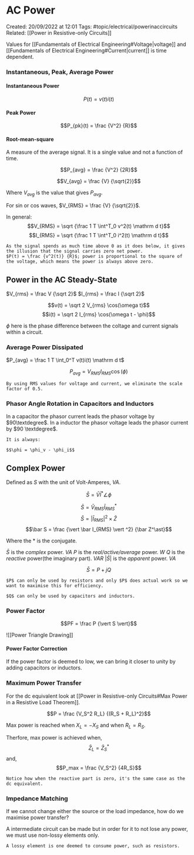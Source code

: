 # AC Power
Created: 20/09/2022 at 12:01
Tags: #topic/electrical/powerinaccircuits 
Related: [[Power in Resistive-only Circuits]]

Values for [[Fundamentals of Electrical Engineering#Voltage|voltage]] and [[Fundamentals of Electrical Engineering#Current|current]] is time dependent.

### Instantaneous, Peak, Average Power
#### Instantaneous Power
$$P(t) = v(t)i(t)$$

#### Peak Power
$$P_{pk}(t) = \frac {V^2} {R}$$

#### Root-mean-square
A measure of the average signal.
It is a single value and not a function of time.

$$P_{avg} = \frac {V^2} {2R}$$

$$V_{avg} = \frac {V} {\sqrt{2}}$$

Where $V_{avg}$ is the value that gives $P_{avg}$.

For sin or cos waves, $V_{RMS} = \frac {V} {\sqrt{2}}$.

In general:
$$V_{RMS} = \sqrt {\frac 1 T \int^T_0 v^2(t) \mathrm d t}$$
$$I_{RMS} = \sqrt {\frac 1 T \int^T_0 i^2(t) \mathrm d t}$$

```ad-warning
As the signal spends as much time above 0 as it does below, it gives the illusion that the signal carries zero net power.
$P(t) = \frac {v^2(t)} {R}$; power is proportional to the square of the voltage, which means the power is always above zero.
```
## Power in the AC Steady-State
$V_{rms} = \frac V {\sqrt 2}$
$I_{rms} = \frac I {\sqrt 2}$

$$v(t) = \sqrt 2 V_{rms} \cos(\omega t)$$
$$i(t) = \sqrt 2 I_{rms} \cos(\omega t - \phi)$$

$\phi$ here is the phase difference between the coltage and current signals within a circuit.

### Average Power Dissipated
$P_{avg} = \frac 1 T \int_0^T v(t)i(t) \mathrm d t$

$$ P_{avg} = V_{RMS}I_{RMS} \cos(\phi)$$

```ad-info
By using RMS values for voltage and current, we eliminate the scale factor of 0.5.
```

### Phasor Angle Rotation in Capacitors and Inductors
In a capacitor the phasor current leads the phasor voltage by $90\textdegree$.
In a inductor the phasor voltage leads the phasor current by $90 \textdegree$.

```ad-warning
It is always:

$$\phi = \phi_v - \phi_i$$
```

## Complex Power
Defined as $S$ with the unit of Volt-Amperes, $VA$.

$$\bar S = \bar V \bar I^\ast \angle \phi$$

$$\bar S = \bar V_{RMS} \bar I_{RMS}^\ast$$
$$\bar S = \vert \bar I_{RMS} \vert ^2 \times \bar Z$$
$$\bar S = \frac {\vert \bar I_{RMS} \vert ^2} {\bar Z^\ast}$$

Where the \* is the conjugate.

$\bar S$ is the *complex* power. $VA$
$P$ is the *real/active/average* power. $W$
$Q$ is the *reactive* power(the imaginary part). $VAR$
$\vert \bar S \vert$ is the *apparent* power. $VA$

$$\bar S = P + jQ$$

```ad-info
$P$ can only be used by resistors and only $P$ does actual work so we want to maximise this for efficiency.

$Q$ can only be used by capacitors and inductors.
```

### Power Factor
$$PF = \frac P {\vert S \vert}$$

![[Power Triangle Drawing]]

#### Power Factor Correction
If the power factor is deemed to low, we can bring it closer to unity by adding capacitors or inductors.

### Maximum Power Transfer
For the dc equivalent look at [[Power in Resistive-only Circuits#Max Power in a Resistive Load Theorem]].

$$P = \frac {V_S^2 R_L} {(R_S +  R_L)^2}$$

Max power is reached when $X_L = -X_S$ and when $R_L = R_S$.

Therfore, max power is achieved when,
$$\bar Z_L = \bar Z_S^\ast$$
and,
$$P_max = \frac {V_S^2} {4R_S}$$

```ad-info
Notice how when the reactive part is zero, it's the same case as the dc equivalent.
```

### Impedance Matching
If we cannot change either the source or the load impedance, how do we maximise power transfer?

A intermediate circuit can be made but in order for it to not lose any power, we must use non-lossy elements only.

```ad-info
A lossy element is one deemed to consume power, such as resistors.
```
